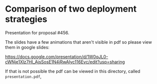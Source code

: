 # Comparison of two deployment strategies

Presentation for proposal #456.

The slides have a few animations that aren't visible in pdf so please view them in google slides:

https://docs.google.com/presentation/d/1W0qJL0-cWNje1Xlz7Hl_AjsSosE1N4jRwAIyc116Evc/edit?usp=sharing 

If that is not possible the pdf can be viewed in this directory, called `presentation.pdf`,
